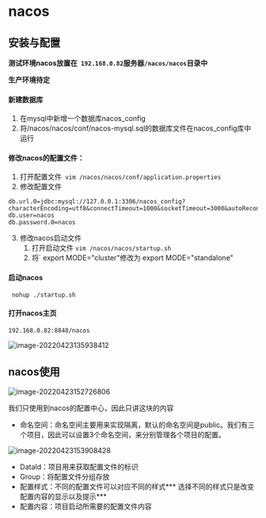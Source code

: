 # nacos

## 安装与配置

**测试环境nacos放置在` 192.168.0.82`服务器`/nacos/nacos`目录中**

**生产环境待定**

#### 新建数据库

1. 在mysql中新增一个数据库nacos_config
2. 将/nacos/nacos/conf/nacos-mysql.sql的数据库文件在nacos_config库中运行

#### 修改nacos的配置文件：

1. 打开配置文件` vim /nacos/nacos/conf/application.properties`
2. 修改配置文件

``` properties
db.url.0=jdbc:mysql://127.0.0.1:3306/nacos_config?characterEncoding=utf8&connectTimeout=1000&socketTimeout=3000&autoReconnect=true&useUnicode=true&useSSL=false&serverTimezone=UTC
db.user=nacos
db.password.0=nacos
```

3. 修改nacos启动文件
   1. 打开启动文件 `vim /nacos/nacos/startup.sh`
   2. 将` export MODE="cluster"修改为 export MODE="standalone"

#### 启动nacos

 ` nohup ./startup.sh`

#### 打开nacos主页

`192.168.0.82:8848/nacos`

![image-20220423135938412](C:\Users\Administrator\AppData\Roaming\Typora\typora-user-images\image-20220423135938412.png)

## nacos使用

![image-20220423152726806](C:\Users\Administrator\AppData\Roaming\Typora\typora-user-images\image-20220423152726806.png)

我们只使用到nacos的配置中心，因此只讲这块的内容

* 命名空间：命名空间主要用来实现隔离，默认的命名空间是public。我们有三个项目，因此可以设置3个命名空间，来分别管理各个项目的配置。

![image-20220423153908428](C:\Users\Administrator\AppData\Roaming\Typora\typora-user-images\image-20220423153908428.png)

* DataId：项目用来获取配置文件的标识
* Group：将配置文件分组存放
* 配置样式：不同的配置文件可以对应不同的样式*** 选择不同的样式只是改变配置内容的显示以及提示***
* 配置内容：项目启动所需要的配置文件内容